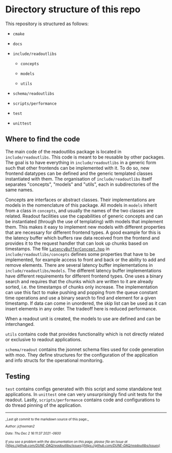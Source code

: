 # Directory structure of this repo
This repository is structured as follows:

* `cmake`

* `docs`

* `include/readoutlibs`

  * `concepts`

  * `models`

  * `utils`

* `schema/readoutlibs`

* `scripts/performance`

* `test`

* `unittest`

## Where to find the code
The main code of the readoutlibs package is located in `include/readoutlibs`. This code is meant to be reusable by other packages. The goal is to have everything in `include/readoutlibs` in a generic form such that other frontends can be implemented with it.
To do so, new frontend datatypes can be defined and the generic templated classes instantiated with them. 
The organisation of `include/readoutlibs` itself separates "concepts", "models" and "utils", each in subdirectories of the same names. 

Concepts are interfaces or abstract classes. Their implementations are models in the nomenclature of this package.
All models in `models` inherit from a class in `concepts`, and usually the names of the two classes are related.
Readout facilities use the capabilities of generic concepts and can be instantiated (through the use of templating) with models that implement them.
This makes it easy to implement new models with different properties that are necessary for different frontend types.
A good example for this is the latency buffer which buffers raw data received from the frontend and provides it to the request handler that can look up chunks based on timestamps.
The file [`LatencyBufferConcept.hpp`](https://github.com/DUNE-DAQ/readoutlibs/blob/develop/include/readoutlibs/concepts/LatencyBufferConcept.hpp) in `include/readoutlibs/concepts` defines some properties that have to be implemented, for example access to front and back or the ability to add and remove elements.
There are several latency buffer implementations in `include/readoutlibs/models`.
The different latency buffer implementations have different requirements for different frontend types. 
One uses a binary search and requires that the chunks which are written to it are already sorted, i.e. the timestamps of chunks only increase.
The implementation can use this fact to make pushing and popping from the queue constant time operations and use a binary search to find and element for a given timestamp.
If data can come in unordered, the skip list can be used as it can insert elements in any order.
The tradeoff here is reduced performance.

When a readout unit is created, the models to use are defined and can be interchanged.

`utils` contains code that provides functionality which is not directly related or exclusive to readout applications.

`schema/readout` contains the jsonnet schema files used for code generation with moo. They define structures for the configuration of the application and info structs for the operational monitoring.

## Testing
`test` contains configs generated with this script and some standalone test applications.
In `unittest` one can very unsurprisingly find unit tests for the readout.
Lastly, `scripts/performance` contains code and configurations to do thread pinning of the application.


-----

<font size="1">
_Last git commit to the markdown source of this page:_


_Author: jcfreeman2_

_Date: Thu Dec 2 16:11:37 2021 -0600_

_If you see a problem with the documentation on this page, please file an Issue at [https://github.com/DUNE-DAQ/readoutlibs/issues](https://github.com/DUNE-DAQ/readoutlibs/issues)_
</font>
